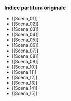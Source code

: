 ### Indice partitura originale

- [[Scena_01]]
- [[Scena_02]]
- [[Scena_03]]
- [[Scena_04]]
- [[Scena_05]]
- [[Scena_06]]
- [[Scena_07]]
- [[Scena_08]]
- [[Scena_09]]
- [[Scena_10]]
- [[Scena_11]]
- [[Scena_12]]
- [[Scena_13]]
- [[Scena_14]]
- [[Scena_15]]